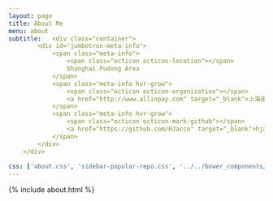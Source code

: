 ```yaml
---
layout: page
title: About Me
menu: about
subtitle:   <div class="container">
        <div id="jumbotron-meta-info">
            <span class="meta-info">
                <span class="octicon octicon-location"></span>
                Shanghai.Pudong Area
            </span>
            <span class="meta-info hvr-grow">
                <span class="octicon octicon-organization"></span>
                <a href="http://www.allinpay.com" target="_blank">上海通联支付股份有限公司</a>
            </span>
            <span class="meta-info hvr-grow">
                <span class="octicon octicon-mark-github"></span>
                <a href="https://github.com/HJacco" target="_blank">hjacco</a>
            </span>
        </div>
    </div>
                            
css: ['about.css', 'sidebar-popular-repo.css', '../../bower_components/flag-icon-css/css/flag-icon.min.css']
---
```


{% include about.html %}